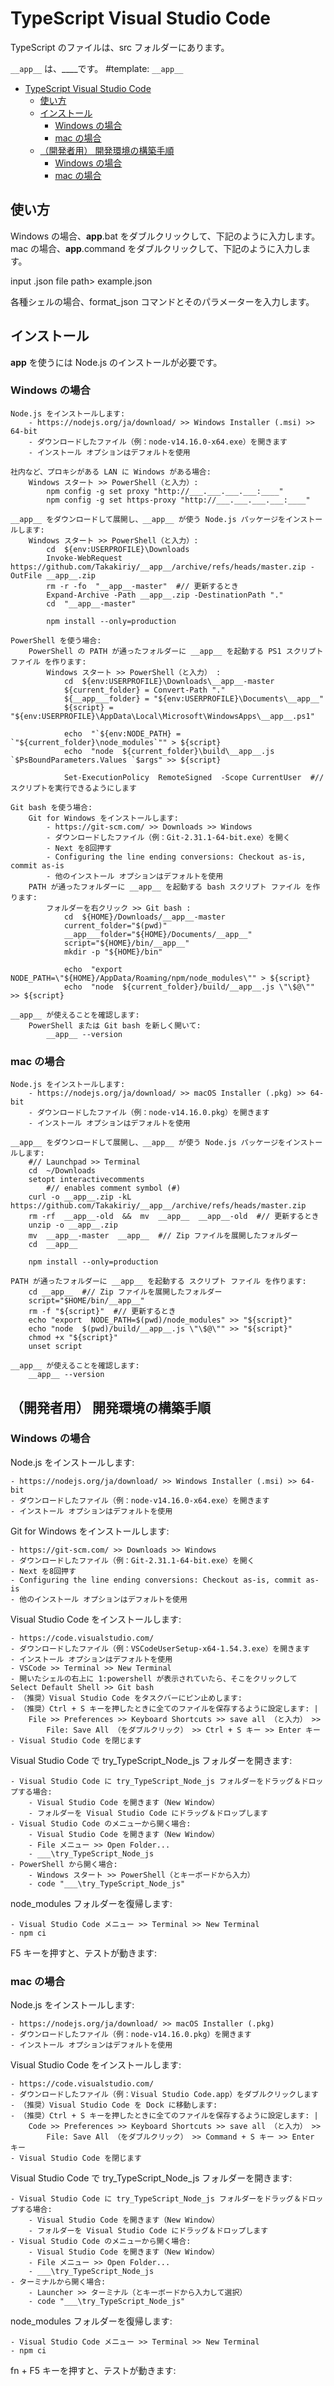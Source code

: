 # TypeScript Visual Studio Code

TypeScript のファイルは、src フォルダーにあります。

<!-- Character Encoding: "WHITE SQUARE" U+25A1 is □. -->
<!--
設定:
    __app__: __app__
    __command__: __app-command__
-->

`__app__` は、____です。  #template: `__app__`

<!-- TOC depthFrom:1 -->

- [TypeScript Visual Studio Code](#typescript-visual-studio-code)
  - [使い方](#使い方)
  - [インストール](#インストール)
    - [Windows の場合](#windows-の場合)
    - [mac の場合](#mac-の場合)
  - [（開発者用） 開発環境の構築手順](#開発者用-開発環境の構築手順)
    - [Windows の場合](#windows-の場合-1)
    - [mac の場合](#mac-の場合-1)

<!-- /TOC -->


## 使い方

Windows の場合、__app__.bat をダブルクリックして、下記のように入力します。 <!-- #template: __app__.bat  #-->
mac の場合、__app__.command をダブルクリックして、下記のように入力します。 <!-- #template: __app__.command  #-->

   input .json file path> example.json

各種シェルの場合、format_json コマンドとそのパラメーターを入力します。

<!--
__app__ をインストールしてから、シェルで実行します。

    __app__  __Path__
-->


## インストール

__app__ を使うには Node.js のインストールが必要です。

### Windows の場合

    Node.js をインストールします:
        - https://nodejs.org/ja/download/ >> Windows Installer (.msi) >> 64-bit
        - ダウンロードしたファイル（例：node-v14.16.0-x64.exe）を開きます
        - インストール オプションはデフォルトを使用

    社内など、プロキシがある LAN に Windows がある場合:
        Windows スタート >> PowerShell（と入力）:
            npm config -g set proxy "http://___.___.___.___:____"
            npm config -g set https-proxy "http://___.___.___.___:____"

    __app__ をダウンロードして展開し、__app__ が使う Node.js パッケージをインストールします:
        Windows スタート >> PowerShell（と入力）:
            cd  ${env:USERPROFILE}\Downloads
            Invoke-WebRequest  https://github.com/Takakiriy/__app__/archive/refs/heads/master.zip -OutFile __app__.zip
            rm -r -fo  "__app__-master"  #// 更新するとき
            Expand-Archive -Path __app__.zip -DestinationPath "."
            cd  "__app__-master"

            npm install --only=production

    PowerShell を使う場合:
        PowerShell の PATH が通ったフォルダーに __app__ を起動する PS1 スクリプト ファイル を作ります:
            Windows スタート >> PowerShell（と入力） :
                cd  ${env:USERPROFILE}\Downloads\__app__-master
                ${current_folder} = Convert-Path "."
                ${__app___folder} = "${env:USERPROFILE}\Documents\__app__"
                ${script} = "${env:USERPROFILE}\AppData\Local\Microsoft\WindowsApps\__app__.ps1"

                echo  "`${env:NODE_PATH} = `"${current_folder}\node_modules`"" > ${script}
                echo  "node  ${current_folder}\build\__app__.js `$PsBoundParameters.Values `$args" >> ${script}

                Set-ExecutionPolicy  RemoteSigned  -Scope CurrentUser  #// スクリプトを実行できるようにします

    Git bash を使う場合:
        Git for Windows をインストールします:
            - https://git-scm.com/ >> Downloads >> Windows
            - ダウンロードしたファイル（例：Git-2.31.1-64-bit.exe）を開く
            - Next を8回押す
            - Configuring the line ending conversions: Checkout as-is, commit as-is
            - 他のインストール オプションはデフォルトを使用
        PATH が通ったフォルダーに __app__ を起動する bash スクリプト ファイル を作ります:
            フォルダーを右クリック >> Git bash :
                cd  ${HOME}/Downloads/__app__-master
                current_folder="$(pwd)"
                __app___folder="${HOME}/Documents/__app__"
                script="${HOME}/bin/__app__"
                mkdir -p "${HOME}/bin"

                echo  "export NODE_PATH=\"${HOME}/AppData/Roaming/npm/node_modules\"" > ${script}
                echo  "node  ${current_folder}/build/__app__.js \"\$@\"" >> ${script}

    __app__ が使えることを確認します:
        PowerShell または Git bash を新しく開いて:
            __app__ --version

### mac の場合

    Node.js をインストールします:
        - https://nodejs.org/ja/download/ >> macOS Installer (.pkg) >> 64-bit
        - ダウンロードしたファイル（例：node-v14.16.0.pkg）を開きます
        - インストール オプションはデフォルトを使用

    __app__ をダウンロードして展開し、__app__ が使う Node.js パッケージをインストールします:
        #// Launchpad >> Terminal
        cd  ~/Downloads
        setopt interactivecomments
            #// enables comment symbol (#)
        curl -o __app__.zip -kL https://github.com/Takakiriy/__app__/archive/refs/heads/master.zip 
        rm -rf  __app__-old  &&  mv  __app__  __app__-old  #// 更新するとき
        unzip -o __app__.zip
        mv  __app__-master  __app__  #// Zip ファイルを展開したフォルダー
        cd  __app__

        npm install --only=production

    PATH が通ったフォルダーに __app__ を起動する スクリプト ファイル を作ります:
        cd __app__  #// Zip ファイルを展開したフォルダー
        script="$HOME/bin/__app__"
        rm -f "${script}"  #// 更新するとき
        echo "export  NODE_PATH=$(pwd)/node_modules" >> "${script}"
        echo "node  $(pwd)/build/__app__.js \"\$@\"" >> "${script}"
        chmod +x "${script}"
        unset script

    __app__ が使えることを確認します:
        __app__ --version


## （開発者用） 開発環境の構築手順

### Windows の場合

Node.js をインストールします:

    - https://nodejs.org/ja/download/ >> Windows Installer (.msi) >> 64-bit
    - ダウンロードしたファイル（例：node-v14.16.0-x64.exe）を開きます
    - インストール オプションはデフォルトを使用

Git for Windows をインストールします:

    - https://git-scm.com/ >> Downloads >> Windows
    - ダウンロードしたファイル（例：Git-2.31.1-64-bit.exe）を開く
    - Next を8回押す
    - Configuring the line ending conversions: Checkout as-is, commit as-is
    - 他のインストール オプションはデフォルトを使用

Visual Studio Code をインストールします:

    - https://code.visualstudio.com/
    - ダウンロードしたファイル（例：VSCodeUserSetup-x64-1.54.3.exe）を開きます
    - インストール オプションはデフォルトを使用
    - VSCode >> Terminal >> New Terminal
    - 開いたシェルの右上に 1:powershell が表示されていたら、そこをクリックして Select Default Shell >> Git bash
    - （推奨）Visual Studio Code をタスクバーにピン止めします:
    - （推奨）Ctrl + S キーを押したときに全てのファイルを保存するように設定します: |
        File >> Preferences >> Keyboard Shortcuts >> save all （と入力） >>
            File: Save All （をダブルクリック） >> Ctrl + S キー >> Enter キー
    - Visual Studio Code を閉じます

Visual Studio Code で try_TypeScript_Node_js フォルダーを開きます:

    - Visual Studio Code に try_TypeScript_Node_js フォルダーをドラッグ＆ドロップする場合:
        - Visual Studio Code を開きます（New Window）
        - フォルダーを Visual Studio Code にドラッグ＆ドロップします
    - Visual Studio Code のメニューから開く場合:
        - Visual Studio Code を開きます（New Window）
        - File メニュー >> Open Folder...
        - ___\try_TypeScript_Node_js
    - PowerShell から開く場合:
        - Windows スタート >> PowerShell（とキーボードから入力）
        - code "___\try_TypeScript_Node_js"

node_modules フォルダーを復帰します:

    - Visual Studio Code メニュー >> Terminal >> New Terminal
    - npm ci

F5 キーを押すと、テストが動きます:


### mac の場合

Node.js をインストールします:

    - https://nodejs.org/ja/download/ >> macOS Installer (.pkg)
    - ダウンロードしたファイル（例：node-v14.16.0.pkg）を開きます
    - インストール オプションはデフォルトを使用

Visual Studio Code をインストールします:

    - https://code.visualstudio.com/
    - ダウンロードしたファイル（例：Visual Studio Code.app）をダブルクリックします
    - （推奨）Visual Studio Code を Dock に移動します:
    - （推奨）Ctrl + S キーを押したときに全てのファイルを保存するように設定します: |
        Code >> Preferences >> Keyboard Shortcuts >> save all （と入力） >>
            File: Save All （をダブルクリック） >> Command + S キー >> Enter キー
    - Visual Studio Code を閉じます

Visual Studio Code で try_TypeScript_Node_js フォルダーを開きます:

    - Visual Studio Code に try_TypeScript_Node_js フォルダーをドラッグ＆ドロップする場合:
        - Visual Studio Code を開きます（New Window）
        - フォルダーを Visual Studio Code にドラッグ＆ドロップします
    - Visual Studio Code のメニューから開く場合:
        - Visual Studio Code を開きます（New Window）
        - File メニュー >> Open Folder...
        - ___\try_TypeScript_Node_js
    - ターミナルから開く場合:
        - Launcher >> ターミナル（とキーボードから入力して選択）
        - code "___\try_TypeScript_Node_js"

node_modules フォルダーを復帰します:

    - Visual Studio Code メニュー >> Terminal >> New Terminal
    - npm ci

fn + F5 キーを押すと、テストが動きます:
